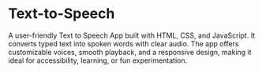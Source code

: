# Text-to-Speech
A user-friendly Text to Speech App built with HTML, CSS, and JavaScript. It converts typed text into spoken words with clear audio. The app offers customizable voices, smooth playback, and a responsive design, making it ideal for accessibility, learning, or fun experimentation.
